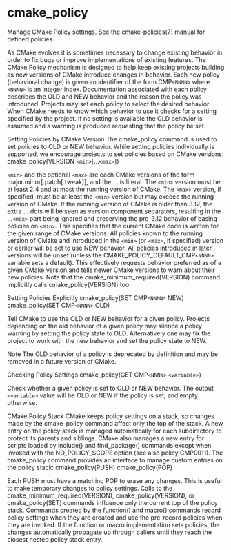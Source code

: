   

# cmake_policy  
Manage CMake Policy settings.  See the cmake-policies(7)
manual for defined policies.  

As CMake evolves it is sometimes necessary to change existing behavior
in order to fix bugs or improve implementations of existing features.
The CMake Policy mechanism is designed to help keep existing projects
building as new versions of CMake introduce changes in behavior.  Each
new policy (behavioral change) is given an identifier of the form
CMP```<NNNN>``` where ```<NNNN>``` is an integer index.  Documentation
associated with each policy describes the OLD and NEW behavior
and the reason the policy was introduced.  Projects may set each policy
to select the desired behavior.  When CMake needs to know which behavior
to use it checks for a setting specified by the project.  If no
setting is available the OLD behavior is assumed and a warning is
produced requesting that the policy be set.  


Setting Policies by CMake Version
The cmake_policy command is used to set policies to OLD or NEW
behavior.  While setting policies individually is supported, we
encourage projects to set policies based on CMake versions:
cmake_policy(VERSION ```<min>```[...```<max>```])


```<min>``` and the optional ```<max>``` are each CMake versions of the form
major.minor[.patch[.tweak]], and the ... is literal.  The ```<min>```
version must be at least 2.4 and at most the running version of CMake.
The ```<max>``` version, if specified, must be at least the ```<min>``` version
but may exceed the running version of CMake.  If the running version of
CMake is older than 3.12, the extra ... dots will be seen as version
component separators, resulting in the ...```<max>``` part being ignored and
preserving the pre-3.12 behavior of basing policies on ```<min>```.
This specifies that the current CMake code is written for the given
range of CMake versions.  All policies known to the running version of CMake
and introduced in the ```<min>``` (or ```<max>```, if specified) version
or earlier will be set to use NEW behavior.  All policies
introduced in later versions will be unset (unless the
CMAKE_POLICY_DEFAULT_CMP```<NNNN>``` variable sets a default).
This effectively requests behavior preferred as of a given CMake
version and tells newer CMake versions to warn about their new policies.
Note that the cmake_minimum_required(VERSION)
command implicitly calls cmake_policy(VERSION) too.
  


Setting Policies Explicitly
cmake_policy(SET CMP```<NNNN>``` NEW)
cmake_policy(SET CMP```<NNNN>``` OLD)


Tell CMake to use the OLD or NEW behavior for a given policy.
Projects depending on the old behavior of a given policy may silence a
policy warning by setting the policy state to OLD.  Alternatively
one may fix the project to work with the new behavior and set the
policy state to NEW.

Note
The OLD behavior of a policy is
deprecated by definition
and may be removed in a future version of CMake.

  


Checking Policy Settings
cmake_policy(GET CMP```<NNNN>``` ```<variable>```)


Check whether a given policy is set to OLD or NEW behavior.
The output ```<variable>``` value will be OLD or NEW if the
policy is set, and empty otherwise.
  


CMake Policy Stack
CMake keeps policy settings on a stack, so changes made by the
cmake_policy command affect only the top of the stack.  A new entry on
the policy stack is managed automatically for each subdirectory to
protect its parents and siblings.  CMake also manages a new entry for
scripts loaded by include() and find_package() commands
except when invoked with the NO_POLICY_SCOPE option
(see also policy CMP0011).
The cmake_policy command provides an interface to manage custom
entries on the policy stack:
cmake_policy(PUSH)
cmake_policy(POP)


Each PUSH must have a matching POP to erase any changes.
This is useful to make temporary changes to policy settings.
Calls to the cmake_minimum_required(VERSION),
cmake_policy(VERSION), or cmake_policy(SET) commands
influence only the current top of the policy stack.
Commands created by the function() and macro()
commands record policy settings when they are created and
use the pre-record policies when they are invoked.  If the function or
macro implementation sets policies, the changes automatically
propagate up through callers until they reach the closest nested
policy stack entry.
  

